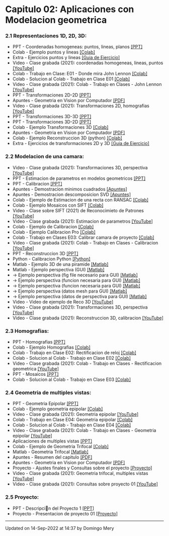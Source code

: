 
# Capitulo 02: Aplicaciones con Modelacion geometrica
### 2.1 Representaciones 1D, 2D, 3D:
* PPT - Coordenadas homogeneas: puntos, lineas, planos [[PPT]](https://github.com/domingomery/vision/blob/master/clases/Cap02_Geometria/presentaciones/CV02_PointsLinesPlanes.pptx)
* Colab - Ejemplo puntos  y lineas [[Colab]](https://colab.research.google.com/drive/1HWjHTdYNhcXB-VkCgmY1avmyW1jFEiHX?usp=sharing)
* Extra - Ejercicios puntos  y lineas [[Guia de Ejercicio]](https://github.com/domingomery/vision/blob/master/clases/Cap02_Geometria/practice/CV02_EjePuntosLineas.pdf)
* Video - Clase grabada (2021): coordenadas homogeneas, lineas, puntos [[YouTube]](https://youtu.be/IS8asEOXbzs)
* Colab - Trabajo en Clase: E01 - Donde mira John Lennon [[Colab]](https://colab.research.google.com/drive/1YeKeDBQRHk2Pigph9LEDPKHcdtvAoaRA?usp=sharing)
* Colab - Solucion al Colab - Trabajo en Clase E01 [[Colab]](https://colab.research.google.com/drive/18N9YFx7AWlky-T34K4hPAGZtPEffV1bZ?usp=sharing)
* Video - Clase grabada (2021): Colab - Trabajo en Clases - John Lennon [[YouTube]](https://youtu.be/32UN03En7WU)
* PPT - Transformaciones 2D-2D [[PPT]](https://github.com/domingomery/vision/blob/master/clases/Cap02_Geometria/presentaciones/CV02_Transformation2D.pptx)
* Apuntes - Geometria en Vision por Computador [[PDF]](https://github.com/domingomery/vision/blob/master/clases/Cap02_Geometria/presentaciones/2004-ApuntesVision.pdf)
* Video - Clase grabada (2021): Transformaciones 2D, homografias [[YouTube]](https://youtu.be/bFTwmL_oHGE)
* PPT - Transformaciones 3D-3D [[PPT]](https://github.com/domingomery/vision/blob/master/clases/Cap02_Geometria/presentaciones/CV02_Transformation3D.pptx)
* PPT - Transformaciones 3D-2D [[PPT]](https://github.com/domingomery/vision/blob/master/clases/Cap02_Geometria/presentaciones/CV02_Transformation3D2D.pptx)
* Colab - Ejemplo Transformaciones 3D [[Colab]](https://colab.research.google.com/drive/1UZuvd88BvUt3IBIKHDZAi7ticI50TCWN?usp=sharing)
* Apuntes - Geometria en Vision por Computador [[PDF]](https://github.com/domingomery/vision/blob/master/clases/Cap02_Geometria/presentaciones/2004-ApuntesVision.pdf)
* Colab - Ejemplo Reconstruccion 3D (python) [[Colab]](https://colab.research.google.com/drive/1yZZA3IZ2NB9bK8QMKL4_xQZkBNTNCUEz?usp=sharing)
* Extra - Ejercicios de transformaciones 2D y 3D [[Guia de Ejercicio]](https://github.com/domingomery/vision/blob/master/clases/Cap02_Geometria/practice/CV02_Transformaciones.pdf)
### 2.2 Modelacion de una camara:
* Video - Clase grabada (2021): Transformaciones 3D, perspectiva [[YouTube]](https://youtu.be/wfcMCeb8Fzk)
* PPT - Estimacion de parametros en modelos geometricos [[PPT]](https://github.com/domingomery/vision/blob/master/clases/Cap02_Geometria/presentaciones/CV02_EstimacionParametros.pptx)
* PPT - Calibracion [[PPT]](https://github.com/domingomery/vision/blob/master/clases/Cap02_Geometria/presentaciones/CV02_Calibration.pptx)
* Apuntes - Demostracion minimos cuadrados [[Apuntes]](https://github.com/domingomery/vision/blob/master/clases/Cap02_Geometria/presentaciones/CV02-SolucionMinAx-b_LS.pdf)
* Apuntes - Demostracion descomposicion SVD [[Apuntes]](https://github.com/domingomery/vision/blob/master/clases/Cap02_Geometria/presentaciones/CV02-SolucionMinAx.pdf)
* Colab - Ejemplo de Estimacion de una recta con RANSAC [[Colab]](https://colab.research.google.com/drive/12nyxDvok_gxEiLb8GzyxAEzrCyxnyBjC?usp=sharing)
* Colab - Ejemplo Mosaicos con SIFT [[Colab]](https://colab.research.google.com/drive/1Cy7_5qNvokRAbzNn5RV23PnW8MXO18KQ?usp=sharing)
* Video - Clase sobre SIFT (2021) de Reconocimieto de Patrones [[YouTube]](https://youtu.be/BeqJf-W4ob8)
* Video - Clase grabada (2021): Estimacion de parametros [[YouTube]](https://youtu.be/8M4XaoHoo_w)
* Colab - Ejemplo de Calibracion [[Colab]](https://github.com/domingomery/vision/blob/master/clases/Cap02_Geometria//https://colab.research.google.com/drive/1ETff1V6QiIvAXD67T7AXQUkPOV6cxUQT?usp=sharing)
* Colab - Ejemplo Calibracion Pro [[Colab]](https://colab.research.google.com/drive/1ivk9z7DW-jewT8mHfEzQgVAMKFc7KTKE?usp=sharing)
* Colab - Trabajo en Clases E03: Calibrar camara de proyecto [[Colab]](https://colab.research.google.com/drive/1NC2N5NADNCCpol6QxMllKG2WR8oF8nmH?usp=sharing)
* Video - Clase grabada (2021): Colab - Trabajo en Clases - Calibracion [[YouTube]](https://youtu.be/qLRzigdAWkE)
* PPT - Reconstruccion 3D [[PPT]](https://github.com/domingomery/vision/blob/master/clases/Cap02_Geometria/presentaciones/CV02_Reconstruction3D.pptx)
* Python - Calibracion Python [[Python]](https://opencv-python-tutroals.readthedocs.io/en/latest/py_tutorials/py_calib3d/py_calibration/py_calibration.html)
* Matlab - Ejemplo 3D de una piramide [[Matlab]](https://github.com/domingomery/vision/blob/master/clases/Cap02_Geometria/matlab/CV02_3DPyramid.m)
* Matlab - Ejemplo perspectiva (GUI) [[Matlab]](https://github.com/domingomery/vision/blob/master/clases/Cap02_Geometria/matlab/CV02_Perspective.m)
* -> Ejemplo perspectiva (fig file necesario para GUI) [[Matlab]](https://github.com/domingomery/vision/blob/master/clases/Cap02_Geometria/matlab/CV02_Perspective.fig)
* -> Ejemplo perspectiva (funcion necesaria para GUI) [[Matlab]](https://github.com/domingomery/vision/blob/master/clases/Cap02_Geometria/matlab/CV02_experspec.m)
* -> Ejemplo perspectiva (funcion necesaria para GUI) [[Matlab]](https://github.com/domingomery/vision/blob/master/clases/Cap02_Geometria/matlab/CV02_meshplot.m)
* -> Ejemplo perspectiva (datos mesh para GUI) [[Matlab]](https://github.com/domingomery/vision/blob/master/clases/Cap02_Geometria/matlab/meshpoints.mat)
* -> Ejemplo perspectiva (datos de perspectiva para GUI) [[Matlab]](https://github.com/domingomery/vision/blob/master/clases/Cap02_Geometria/matlab/perspecdata.mat)
* Video - Video de ejemplo de Reco 3D [[YouTube]](https://youtu.be/qYaU1GeEiR8)
* Video - Clase grabada (2021): Transformaciones 3D, perspectiva [[YouTube]](https://youtu.be/wfcMCeb8Fzk)
* Video - Clase grabada (2021): Reconstruccion 3D, calibracion [[YouTube]](https://youtu.be/0emGMydd39Y)
### 2.3 Homografias:
* PPT - Homografias [[PPT]](https://github.com/domingomery/vision/blob/master/clases/Cap02_Geometria/presentaciones/CV02_Homography.pptx)
* Colab - Ejemplo Homografias [[Colab]](https://colab.research.google.com/drive/1Epfohj39WdWHv3A3RJXc5VrAcHrrORLJ?usp=sharing)
* Colab - Trabajo en Clase E02: Rectificacion de reloj [[Colab]](https://colab.research.google.com/drive/19HaTUYWb-mq5b7tYRfJ3Osg7X1nvHCGo?usp=sharing)
* Colab - Solucion al Colab - Trabajo en Clase E02 [[Colab]](https://colab.research.google.com/drive/1WvyonO7lXZ8rEAgV6drCBlvQOjjIr7Eo?usp=sharing)
* Video - Clase grabada (2021): Colab - Trabajo en Clases - Rectificacion geometrica [[YouTube]](https://youtu.be/_6ps8YMsWc8)
* PPT - Mosaicos [[PPT]](https://github.com/domingomery/vision/blob/master/clases/Cap02_Geometria/presentaciones/CV02_Mosaicos.pptx)
* Colab - Solucion al Colab - Trabajo en Clase E03 [[Colab]](https://colab.research.google.com/drive/1PvSkF4g01REkqAfDkaUnFHFSCwKK2ekn?usp=sharing)
### 2.4 Geometria de multiples vistas:
* PPT - Geometria Epipolar [[PPT]](https://github.com/domingomery/vision/blob/master/clases/Cap02_Geometria/presentaciones/CV02_EpipolarGeometry.pptx)
* Colab - Ejemplo geometria epipolar [[Colab]](https://colab.research.google.com/drive/1HQ0bwuRQhAEGTRJjJGZEwOHgM-VoKozX?usp=sharing)
* Video - Clase grabada (2021): Geometria epipolar [[YouTube]](https://youtu.be/TSgDqprBfbk)
* Colab - Trabajo en Clase E04: Geometria epipolar [[Colab]](https://colab.research.google.com/drive/1cSB-1igM6gKETM6a3pmbRUDNbhD0I14I?usp=sharing)
* Colab - Solucion al Colab - Trabajo en Clase E04 [[Colab]](https://colab.research.google.com/drive/1xqpBevsjl0mcFNXhdNduXNPVN92xipna?usp=sharing)
* Video - Clase grabada (2021): Colab - Trabajo en Clases - Geometria epipolar [[YouTube]](https://youtu.be/Qx3oS9dOUXc)
* Aplicaciones de multiples vistas [[PPT]](https://github.com/domingomery/vision/blob/master/clases/Cap02_Geometria/presentaciones/CV02_MultipleViewXrayApplications.pptx)
* Colab - Ejemplo de Geometria Trifocal [[Colab]](https://colab.research.google.com/drive/1eP_ru4yKl9yqI9t1BUwl5Rj5suWEc2Br?usp=sharing)
* Matlab - Geometria Trifocal [[Matlab]](https://github.com/domingomery/vision/blob/master/clases/Cap02_Geometria/matlab/CV02_TrifocalGeometry.m)
* Apuntes - Resumen del capitulo [[PDF]](https://github.com/domingomery/vision/blob/master/clases/Cap02_Geometria/presentaciones/CV02_EsquemaResumen.pdf)
* Apuntes - Geometria en Vision por Computador [[PDF]](https://github.com/domingomery/vision/blob/master/clases/Cap02_Geometria/presentaciones/2004-ApuntesVision.pdf)
* Proyecto - Ajustes finales y Consultas sobre el proyecto [[Proyecto]](https://github.com/domingomery/vision/tree/master/proyectos/Proyecto_01)
* Video - Clase grabada (2021): Geometria trifocal, multiples vistas [[YouTube]](https://youtu.be/2tVptJDCDc8)
* Video - Clase grabada (2021): Consultas sobre proyecto 01 [[YouTube]](https://youtu.be/w_GxLSFiZpA)
### 2.5 Proyecto:
* PPT - Descripcin del Proyecto 1 [[PPT]](https://github.com/domingomery/vision/blob/master/clases/Cap02_Geometria/presentaciones/CV02_Proyecto.pptx)
* Proyecto - Presentacion de proyecto 01 [[Proyecto]](https://github.com/domingomery/vision/tree/master/proyectos/Proyecto_01)
---


Updated on 14-Sep-2022 at 14:37 by Domingo Mery
